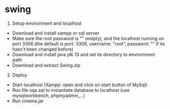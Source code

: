 # swing
1. Setup environment and localhost
 - Download and install xampp or sql server
 - Make sure the root password is "" (empty), and the localhost running on port 3306.(the default is port: 3306, username: "root", password: "" if its hasn't been changed before)
 - Download and install java jdk 13 and set its directory to environment path
 - Download and extract Swing.zip
 2. Deploy
 - Start localhost (Xampp: open and click on start button of MySql)
 - Run file sqa.sql to instantiate database to localhost (use mysqlworkbench, phpmyadmin,...)
 - Run cinema.jar
